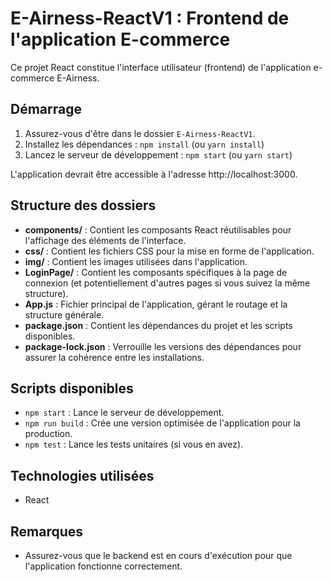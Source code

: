 # E-Airness-ReactV1 : Frontend de l'application E-commerce

Ce projet React constitue l'interface utilisateur (frontend) de l'application e-commerce E-Airness.

## Démarrage

1.  Assurez-vous d'être dans le dossier `E-Airness-ReactV1`.
2.  Installez les dépendances : `npm install` (ou `yarn install`)
3.  Lancez le serveur de développement : `npm start` (ou `yarn start`)

L'application devrait être accessible à l'adresse http://localhost:3000.

## Structure des dossiers

*   **components/** : Contient les composants React réutilisables pour l'affichage des éléments de l'interface.
*   **css/** : Contient les fichiers CSS pour la mise en forme de l'application.
*   **img/** : Contient les images utilisées dans l'application.
*   **LoginPage/** : Contient les composants spécifiques à la page de connexion (et potentiellement d'autres pages si vous suivez la même structure).
*   **App.js** : Fichier principal de l'application, gérant le routage et la structure générale.
*   **package.json** : Contient les dépendances du projet et les scripts disponibles.
*   **package-lock.json** : Verrouille les versions des dépendances pour assurer la cohérence entre les installations.

## Scripts disponibles

*   `npm start` : Lance le serveur de développement.
*   `npm run build` : Crée une version optimisée de l'application pour la production.
*   `npm test` : Lance les tests unitaires (si vous en avez).

## Technologies utilisées

*   React

## Remarques

*   Assurez-vous que le backend est en cours d'exécution pour que l'application fonctionne correctement.

